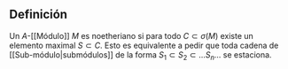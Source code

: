 
## Definición

Un $A$-[[Módulo]] $M$ es noetheriano si para todo $C \subset \sigma(M)$ existe un elemento maximal $S \subset C$.
Esto es equivalente a pedir que toda cadena de [[Sub-módulo|submódulos]] de la forma $S_{1} \subset S_{2} \subset \dots S_{n} \dots$ se estaciona.
